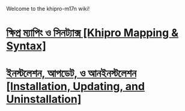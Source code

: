 Welcome to the khipro-m17n wiki!<br>
# [ক্ষিপ্র ম্যাপিং ও সিনট্যাক্স [Khipro Mapping & Syntax]](/%E0%A6%95%E0%A7%8D%E0%A6%B7%E0%A6%BF%E0%A6%AA%E0%A7%8D%E0%A6%B0-%E0%A6%AE%E0%A7%8D%E0%A6%AF%E0%A6%BE%E0%A6%AA%E0%A6%BF%E0%A6%82-%E0%A6%93-%E0%A6%B8%E0%A6%BF%E0%A6%A8%E0%A6%9F%E0%A7%8D%E0%A6%AF%E0%A6%BE%E0%A6%95%E0%A7%8D%E0%A6%B8-%5BKhipro-Mapping-&-Syntax%5D)
# [ইনস্টলেশন, আপডেট, ও আনইনস্টলেশন [Installation, Updating, and Uninstallation]](https://github.com/rank-coder/khipro-m17n/wiki/%E0%A6%87%E0%A6%A8%E0%A6%B8%E0%A7%8D%E0%A6%9F%E0%A6%B2%E0%A7%87%E0%A6%B6%E0%A6%A8,-%E0%A6%86%E0%A6%AA%E0%A6%A1%E0%A7%87%E0%A6%9F,-%E0%A6%93-%E0%A6%86%E0%A6%A8%E0%A6%87%E0%A6%A8%E0%A6%B8%E0%A7%8D%E0%A6%9F%E0%A6%B2%E0%A7%87%E0%A6%B6%E0%A6%A8)

